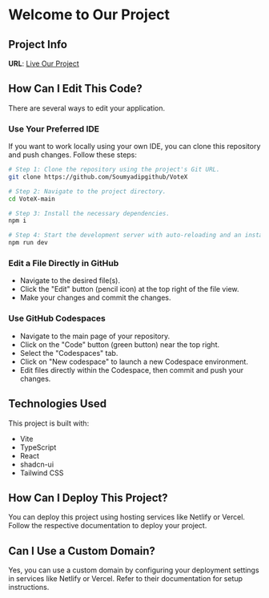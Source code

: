 # Welcome to Our Project

## Project Info

**URL**: [Live Our Project](https://vote-xs.vercel.app/)

## How Can I Edit This Code?

There are several ways to edit your application.

### Use Your Preferred IDE

If you want to work locally using your own IDE, you can clone this repository and push changes. Follow these steps:

```sh
# Step 1: Clone the repository using the project's Git URL.
git clone https://github.com/Soumyadipgithub/VoteX

# Step 2: Navigate to the project directory.
cd VoteX-main

# Step 3: Install the necessary dependencies.
npm i

# Step 4: Start the development server with auto-reloading and an instant preview.
npm run dev
```

### Edit a File Directly in GitHub

- Navigate to the desired file(s).
- Click the "Edit" button (pencil icon) at the top right of the file view.
- Make your changes and commit the changes.

### Use GitHub Codespaces

- Navigate to the main page of your repository.
- Click on the "Code" button (green button) near the top right.
- Select the "Codespaces" tab.
- Click on "New codespace" to launch a new Codespace environment.
- Edit files directly within the Codespace, then commit and push your changes.

## Technologies Used

This project is built with:

- Vite
- TypeScript
- React
- shadcn-ui
- Tailwind CSS

## How Can I Deploy This Project?

You can deploy this project using hosting services like Netlify or Vercel. Follow the respective documentation to deploy your project.

## Can I Use a Custom Domain?

Yes, you can use a custom domain by configuring your deployment settings in services like Netlify or Vercel. Refer to their documentation for setup instructions.
